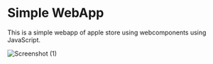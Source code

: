 # Simple WebApp

This is a simple webapp of apple store using webcomponents using JavaScript.

![Screenshot (1)](https://user-images.githubusercontent.com/62297409/227542031-46e17d14-b256-4c77-8838-dc5fef7c60ee.png)
